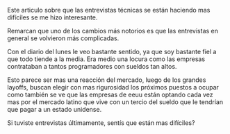 Este articulo sobre que las entrevistas técnicas se están haciendo mas difíciles se me hizo interesante.

Remarcan que uno de los cambios más notorios es que las entrevistas en general se volvieron más complicadas.

Con el diario del lunes le veo bastante sentido, ya que soy bastante fiel a que todo tiende a la media. Era medio una locura como las empresas contrataban a tantos programadores con sueldos tan altos.

Esto parece ser mas una reacción del mercado, luego de los grandes layoffs, buscan elegir con mas rigurosidad los próximos puestos a ocupar como también se ve que las empresas de eeuu están optando cada vez mas por el mercado latino que vive con un tercio del sueldo que le tendrían que pagar a un estado unidense.

Si tuviste entrevistas últimamente, sentís que están mas difíciles?